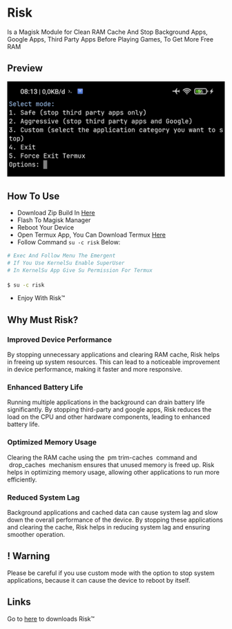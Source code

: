 # Risk

Is a Magisk Module for Clean RAM Cache And Stop Background Apps, Google Apps, Third Party Apps Before Playing Games, To Get More Free RAM

## Preview

![screenshot](https://raw.githubusercontent.com/rakarmp/Risk/main/screenshot/img.jpg)

## How To Use

- Download Zip Build In [Here](https://t.me/rexxCloud/1179)
- Flash To Magisk Manager
- Reboot Your Device
- Open Termux App, You Can Download Termux [Here](https://www.apkmirror.com/apk/fredrik-fornwall/termux-fdroid-version/termux-fdroid-version-0-119-0-beta-1-release/termux-f-droid-version-0-119-0-beta-1-android-apk-download/download/?key=a1ef8c3eb4c8ec3722c8f11ede607b6292c6f4c2)
- Follow Command `su -c risk` Below: 

```bash
# Exec And Follow Menu The Emergent
# If You Use KernelSu Enable SuperUser 
# In KernelSu App Give Su Permission For Termux

$ su -c risk 
```
- Enjoy With Risk™


## Why Must Risk?

### Improved Device Performance

By stopping unnecessary applications and clearing RAM cache, Risk helps in freeing up system resources. This can lead to a noticeable improvement in device performance, making it faster and more responsive.

### Enhanced Battery Life

Running multiple applications in the background can drain battery life significantly. By stopping third-party and google apps, Risk reduces the load on the CPU and other hardware components, leading to enhanced battery life.

### Optimized Memory Usage

Clearing the RAM cache using the  pm trim-caches  command and  drop_caches  mechanism ensures that unused memory is freed up. Risk helps in optimizing memory usage, allowing other applications to run more efficiently.

### Reduced System Lag

Background applications and cached data can cause system lag and slow down the overall performance of the device. By stopping these applications and clearing the cache, Risk helps in reducing system lag and ensuring smoother operation.

## ! Warning

Please be careful if you use custom mode with the option to stop system applications, because it can cause the device to reboot by itself.

## Links

Go to [here](https://t.me/rexxCloud/1179) to downloads Risk™